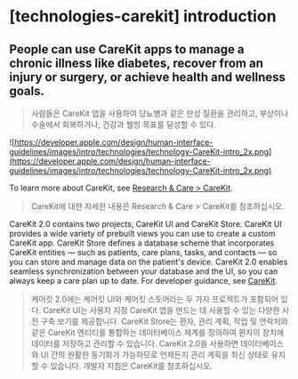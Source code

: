 # **[technologies-carekit] introduction**

## People can use CareKit apps to manage a chronic illness like diabetes, recover from an injury or surgery, or achieve health and wellness goals.
> 사람들은 CareKit 앱을 사용하여 당뇨병과 같은 만성 질환을 관리하고, 부상이나 수술에서 회복하거나, 건강과 웰빙 목표를 달성할 수 있다.
>




![https://developer.apple.com/design/human-interface-guidelines/images/intro/technologies/technology-CareKit-intro_2x.png](https://developer.apple.com/design/human-interface-guidelines/images/intro/technologies/technology-CareKit-intro_2x.png)

To learn more about CareKit, see [Research & Care > CareKit](https://www.researchandcare.org/carekit/).
> CareKit에 대한 자세한 내용은 Research & Care > CareKit를 참조하십시오.
>




CareKit 2.0 contains two projects, CareKit UI and CareKit Store. CareKit UI provides a wide variety of prebuilt views you can use to create a custom CareKit app. CareKit Store defines a database scheme that incorporates CareKit entities — such as patients, care plans, tasks, and contacts — so you can store and manage data on the patient's device. CareKit 2.0 enables seamless synchronization between your database and the UI, so you can always keep a care plan up to date. For developer guidance, see [CareKit](https://developer.apple.com/documentation/carekit).
> 케어킷 2.0에는 케어킷 UI와 케어킷 스토어라는 두 가지 프로젝트가 포함되어 있다. CareKit UI는 사용자 지정 CareKit 앱을 만드는 데 사용할 수 있는 다양한 사전 구축 보기를 제공합니다. CareKit Store는 환자, 관리 계획, 작업 및 연락처와 같은 CareKit 엔티티를 통합하는 데이터베이스 체계를 정의하여 환자의 장치에 데이터를 저장하고 관리할 수 있습니다. CareKit 2.0을 사용하면 데이터베이스와 UI 간의 원활한 동기화가 가능하므로 언제든지 관리 계획을 최신 상태로 유지할 수 있습니다. 개발자 지침은 CareKit를 참조하십시오.
>



